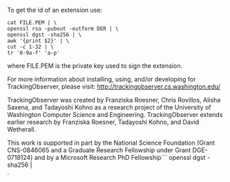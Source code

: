 To get the id of an extension use:

```
cat FILE.PEM | \
openssl rsa -pubout -outform DER | \
openssl dgst -sha256 | \
awk '{print $2}' | \
cut -c 1-32 | \
tr '0-9a-f' 'a-p'
```

where FILE.PEM is the private key used to sign the extension.


For more information about installing, using, and/or developing for TrackingObserver,
please visit: http://trackingobserver.cs.washington.edu/

TrackingObserver was created by Franziska Roesner, Chris Rovillos, Alisha Saxena, 
and Tadayoshi Kohno as a research project of the University of Washington Computer 
Science and Engineering. TrackingObserver extends earlier research by Franziska Roesner, 
Tadayoshi Kohno, and David Wetherall.

This work is supported in part by the National Science Foundation (Grant CNS-0846065 and 
a Graduate Research Fellowship under Grant DGE-0718124) and by a Microsoft Research PhD 
Fellowship```
openssl dgst -sha256 | \
.
